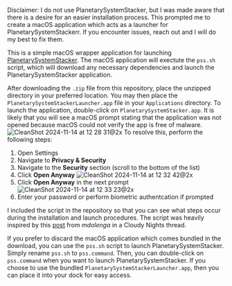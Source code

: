 Disclaimer: I do not use PlanetarySystemStacker, but I was made aware that there is a desire for an easier installation process. This prompted me to create a macOS application which acts as a launcher for PlanetarySystemStackerr.
If you encounter issues, reach out and I will do my best to fix them.

This is a simple macOS wrapper application for launching [PlanetarySystemStacker]([url](https://github.com/Rolf-Hempel/PlanetarySystemStacker/tree/master)).
The macOS application will exectute the `pss.sh` script, which will download any necessary dependencies and launch the PlanetarySystemStacker application.

After downloading the `.zip` file from this repository, place the unzipped directory in your preferred location. You may then place the `PlanetarySystemStackerLauncher.app` file in your `Applications` directory.
To launch the application, double-click on `PlanetarySystemStacker.app`. It is likely that you will see a macOS prompt stating that the application was not opened because macOS could not verify the app is free of malware.
![CleanShot 2024-11-14 at 12 28 31@2x](https://github.com/user-attachments/assets/8f3578a9-f35d-444e-b204-50ac9c6ff1b3)
To resolve this, perform the following steps:
1. Open Settings
2. Navigate to **Privacy & Security**
3. Navigate to the **Security** section (scroll to the bottom of the list)
4. Click **Open Anyway**
   ![CleanShot 2024-11-14 at 12 32 42@2x](https://github.com/user-attachments/assets/6febe05b-a053-430c-8fd3-67ffcdd45738)
5. Click **Open Anyway** in the next prompt
  ![CleanShot 2024-11-14 at 12 33 23@2x](https://github.com/user-attachments/assets/b0129946-1d60-41b6-8465-306240151ebb)
6. Enter your password or perform biometric authentcation if prompted

I included the script in the repository so that you can see what steps occur during the installation and launch procedures.
The script was heavily inspired by this [post](https://www.cloudynights.com/topic/753290-planetarysystemstacker-installation-issues/?p=13545836) from _mdolenga_ in a Cloudy Nights thread.

If you prefer to discard the macOS application which comes bundled in the download, you can use the `pss.sh` script to launch PlanetarySystemStacker. Simply rename `pss.sh` to `pss.command`. Then, you can double-click on `pss.command` when you want to launch PlanetarySystemStacker. If you choose to use the bundled `PlanetarySystemStackerLauncher.app`, then you can place it into your dock for easy access.
